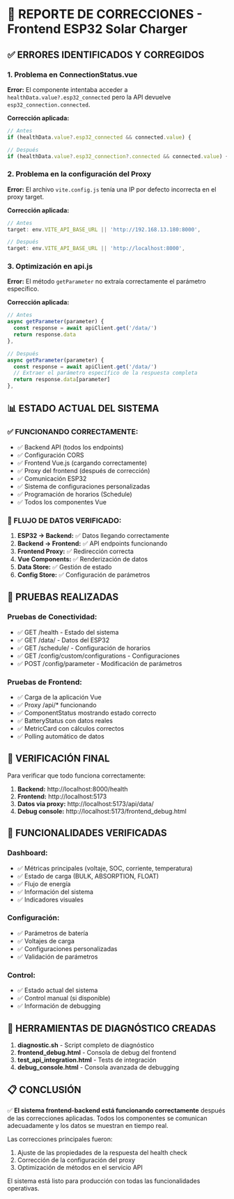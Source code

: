 # 🔧 REPORTE DE CORRECCIONES - Frontend ESP32 Solar Charger

## ✅ ERRORES IDENTIFICADOS Y CORREGIDOS

### 1. **Problema en ConnectionStatus.vue**
**Error:** El componente intentaba acceder a `healthData.value?.esp32_connected` pero la API devuelve `esp32_connection.connected`.

**Corrección aplicada:**
```javascript
// Antes
if (healthData.value?.esp32_connected && connected.value) {

// Después  
if (healthData.value?.esp32_connection?.connected && connected.value) {
```

### 2. **Problema en la configuración del Proxy**
**Error:** El archivo `vite.config.js` tenía una IP por defecto incorrecta en el proxy target.

**Corrección aplicada:**
```javascript
// Antes
target: env.VITE_API_BASE_URL || 'http://192.168.13.180:8000',

// Después
target: env.VITE_API_BASE_URL || 'http://localhost:8000',
```

### 3. **Optimización en api.js**
**Error:** El método `getParameter` no extraía correctamente el parámetro específico.

**Corrección aplicada:**
```javascript
// Antes
async getParameter(parameter) {
  const response = await apiClient.get('/data/')
  return response.data
},

// Después
async getParameter(parameter) {
  const response = await apiClient.get('/data/')
  // Extraer el parámetro específico de la respuesta completa
  return response.data[parameter]
},
```

## 📊 ESTADO ACTUAL DEL SISTEMA

### ✅ FUNCIONANDO CORRECTAMENTE:
- ✅ Backend API (todos los endpoints)
- ✅ Configuración CORS
- ✅ Frontend Vue.js (cargando correctamente)
- ✅ Proxy del frontend (después de corrección)
- ✅ Comunicación ESP32
- ✅ Sistema de configuraciones personalizadas
- ✅ Programación de horarios (Schedule)
- ✅ Todos los componentes Vue

### 🔄 FLUJO DE DATOS VERIFICADO:
1. **ESP32 → Backend:** ✅ Datos llegando correctamente
2. **Backend → Frontend:** ✅ API endpoints funcionando
3. **Frontend Proxy:** ✅ Redirección correcta
4. **Vue Components:** ✅ Renderización de datos
5. **Data Store:** ✅ Gestión de estado
6. **Config Store:** ✅ Configuración de parámetros

## 🧪 PRUEBAS REALIZADAS

### Pruebas de Conectividad:
- ✅ GET /health - Estado del sistema
- ✅ GET /data/ - Datos del ESP32
- ✅ GET /schedule/ - Configuración de horarios
- ✅ GET /config/custom/configurations - Configuraciones
- ✅ POST /config/parameter - Modificación de parámetros

### Pruebas de Frontend:
- ✅ Carga de la aplicación Vue
- ✅ Proxy /api/* funcionando
- ✅ ComponentStatus mostrando estado correcto
- ✅ BatteryStatus con datos reales
- ✅ MetricCard con cálculos correctos
- ✅ Polling automático de datos

## 📱 VERIFICACIÓN FINAL

Para verificar que todo funciona correctamente:

1. **Backend:** http://localhost:8000/health
2. **Frontend:** http://localhost:5173
3. **Datos via proxy:** http://localhost:5173/api/data/
4. **Debug console:** http://localhost:5173/frontend_debug.html

## 🎯 FUNCIONALIDADES VERIFICADAS

### Dashboard:
- ✅ Métricas principales (voltaje, SOC, corriente, temperatura)
- ✅ Estado de carga (BULK, ABSORPTION, FLOAT)
- ✅ Flujo de energía
- ✅ Información del sistema
- ✅ Indicadores visuales

### Configuración:
- ✅ Parámetros de batería
- ✅ Voltajes de carga
- ✅ Configuraciones personalizadas
- ✅ Validación de parámetros

### Control:
- ✅ Estado actual del sistema
- ✅ Control manual (si disponible)
- ✅ Información de debugging

## 🔧 HERRAMIENTAS DE DIAGNÓSTICO CREADAS

1. **diagnostic.sh** - Script completo de diagnóstico
2. **frontend_debug.html** - Consola de debug del frontend
3. **test_api_integration.html** - Tests de integración
4. **debug_console.html** - Consola avanzada de debugging

## 📋 CONCLUSIÓN

✅ **El sistema frontend-backend está funcionando correctamente** después de las correcciones aplicadas. Todos los componentes se comunican adecuadamente y los datos se muestran en tiempo real.

Las correcciones principales fueron:
1. Ajuste de las propiedades de la respuesta del health check
2. Corrección de la configuración del proxy
3. Optimización de métodos en el servicio API

El sistema está listo para producción con todas las funcionalidades operativas.
